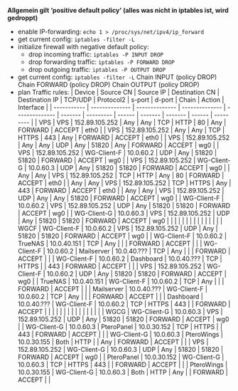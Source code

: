 **Allgemein gilt ‘positive default policy’ (alles was nicht in iptables ist, wird gedroppt)**

  
- enable IP-forwarding: `echo 1 > /proc/sys/net/ipv4/ip_forward`
- get current config: `iptables -filter -L`
- initialize firewall with negative default policy:
	- drop incoming traffic: `iptables -P INPUT DROP`
	- drop forwarding traffic: `iptables -P FORWARD DROP`
	- drop outgoing traffic: `iptables -P OUTPUT DROP`
- get current config: `iptables -filter -L`
	Chain INPUT (policy DROP)
	Chain FORWARD (policy DROP)
	Chain OUTPUT (policy DROP)
- plan Traffic rules:
  | Device      | Source CN      | Source IP      | Destination CN | Destination IP | TCP/UDP | Protocol2 | s-port | d-port  | Chain   | Action | Interface |
| ----------- | -------------- | -------------- | -------------- | -------------- | ------- | --------- | ------ | ------- | ------- | ------ | --------- |
| VPS         | VPS            | 152.89.105.252 | Any            | Any            | TCP     | HTTP      | 80     | Any     | FORWARD | ACCEPT | eth0      |
| VPS         | 152.89.105.252 | Any            | Any            | TCP            | HTTPS   | 443       | Any    | FORWARD | ACCEPT  | eth0   |
| VPS         | 152.89.105.252 | Any            | Any            | UDP            | Any     | 51820     | Any    | FORWARD | ACCEPT  | wg0    |
| VPS         | 152.89.105.252 | WG-Client-F    | 10.0.60.2      | UDP            | Any     | 51820     | 51820  | FORWARD | ACCEPT  | wg0    |
| VPS         | 152.89.105.252 | WG-Client-G    | 10.0.60.3      | UDP            | Any     | 51820     | 51820  | FORWARD | ACCEPT  | wg0    |
| Any         | Any            | VPS            | 152.89.105.252 | TCP            | HTTP    | Any       | 80     | FORWARD | ACCEPT  | eth0   |
| Any         | Any            | VPS            | 152.89.105.252 | TCP            | HTTPS   | Any       | 443    | FORWARD | ACCEPT  | eth0   |
| Any         | Any            | VPS            | 152.89.105.252 | UDP            | Any     | Any       | 51820  | FORWARD | ACCEPT  | wg0    |
| WG-Client-F | 10.0.60.2      | VPS            | 152.89.105.252 | UDP            | Any     | 51820     | 51820  | FORWARD | ACCEPT  | wg0    |
| WG-Client-G | 10.0.60.3      | VPS            | 152.89.105.252 | UDP            | Any     | 51820     | 51820  | FORWARD | ACCEPT  | wg0    |
|             |                |                |                |                |         |           |        |         |         |        |           |
| WGCF        | WG-Client-F    | 10.0.60.2      | VPS            | 152.89.105.252 | UDP     | Any       | 51820  | 51820   | FORWARD | ACCEPT | wg0       |
| WG-Client-F | 10.0.60.2      | TrueNAS        | 10.0.40.151    | TCP            | Any     |           |        | FORWARD | ACCEPT  |        |
| WG-Client-F | 10.0.60.2      | Mailserver     | 10.0.40.???    | TCP            | Any     |           |        | FORWARD | ACCEPT  |        |
| WG-Client-F | 10.0.60.2      | Dashboard      | 10.0.40.???    | TCP            | HTTPS   |           | 443    | FORWARD | ACCEPT  |        |
| VPS         | 152.89.105.252 | WG-Client-F    | 10.0.60.2      | UDP            | Any     | 51820     | 51820  | FORWARD | ACCEPT  | wg0    |
| TrueNAS     | 10.0.40.151    | WG-Client-F    | 10.0.60.2      | TCP            | Any     |           |        | FORWARD | ACCEPT  |        |
| Mailserver  | 10.0.40.???    | WG-Client-F    | 10.0.60.2      | TCP            | Any     |           |        | FORWARD | ACCEPT  |        |
| Dashboard   | 10.0.40.???    | WG-Client-F    | 10.0.60.2      | TCP            | HTTPS   | 443       |        | FORWARD | ACCEPT  |        |
|             |                |                |                |                |         |           |        |         |         |        |           |
| WGCG        | WG-Client-G    | 10.0.60.3      | VPS            | 152.89.105.252 | UDP     | Any       | 51820  | 51820   | FORWARD | ACCEPT | wg0       |
| WG-Client-G | 10.0.60.3      | PteroPanel     | 10.0.30.152    | TCP            | HTTPS   |           | 443    | FORWARD | ACCEPT  |        |
| WG-Client-G | 10.0.60.3      | PteroWings     | 10.0.30.155    | Both           | HTTP    |           | Any    | FORWARD | ACCEPT  |        |
| VPS         | 152.89.105.252 | WG-Client-G    | 10.0.60.3      | UDP            | Any     | 51820     | 51820  | FORWARD | ACCEPT  | wg0    |
| PteroPanel  | 10.0.30.152    | WG-Client-G    | 10.0.60.3      | TCP            | HTTPS   | 443       |        | FORWARD | ACCEPT  |        |
| PteroWings  | 10.0.30.155    | WG-Client-G    | 10.0.60.3      | Both           | HTTP    | Any       |        | FORWARD | ACCEPT  |        |
